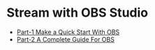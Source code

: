 # Stream with OBS Studio

- [Part-1 Make a Quick Start With OBS](QuickStart.md)
- [Part-2 A Complete Guide For OBS](CompleteGuide.md)
